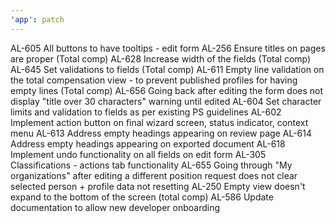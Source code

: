 ```yaml
---
'app': patch
---
```


AL-605 All buttons to have tooltips - edit form
AL-256 Ensure titles on pages are proper (Total comp)
AL-628 Increase width of the fields (Total comp)
AL-645 Set validations to fields (Total comp)
AL-611 Empty line validation on the total compensation view - to prevent published profiles for having empty lines (Total comp)
AL-656 Going back after editing the form does not display "title over 30 characters" warning until edited
AL-604 Set character limits and validation to fields as per existing PS guidelines
AL-602 Implement action button on final wizard screen, status indicator, context menu
AL-613 Address empty headings appearing on review page
AL-614 Address empty headings appearing on exported document
AL-618 Implement undo functionality on all fields on edit form
AL-305 Classifications - actions tab functionality
AL-655 Going through "My organizations" after editing a different position request does not clear selected person + profile data not resetting
AL-250 Empty view doesn't expand to the bottom of the screen (total comp)
AL-586 Update documentation to allow new developer onboarding
